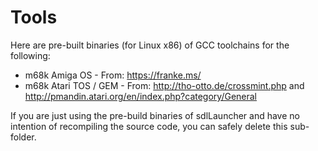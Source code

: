 # Tools #

Here are pre-built binaries (for Linux x86) of GCC toolchains for the following:

 * m68k Amiga OS - From: https://franke.ms/
 * m68k Atari TOS / GEM - From: http://tho-otto.de/crossmint.php and http://pmandin.atari.org/en/index.php?category/General


If you are just using the pre-build binaries of sdlLauncher and have no intention of recompiling the source code, you can safely delete this sub-folder.
